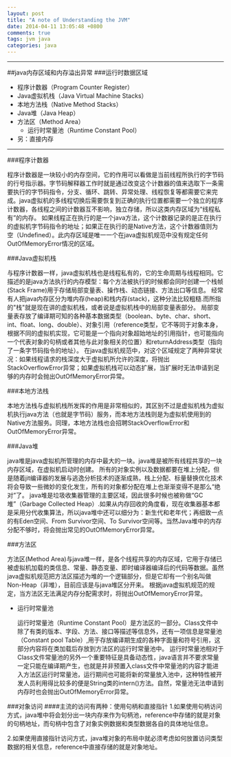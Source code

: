 ```yaml
---
layout: post
title: "A note of Understanding the JVM"
date: 2014-04-11 13:05:48 +0800
comments: true
tags: jvm java
categories: java
---
```

*****
##java内存区域和内存溢出异常
###运行时数据区域
* 程序计数器（Program Counter Register）
* Java虚拟机栈（Java Virtual Machine Stacks）
* 本地方法栈（Native Method Stacks）
* Java堆（Java Heap）
* 方法区（Method Area）
	* 运行时常量池（Runtime Constant Pool）
* 另：直接内存

*****

###程序计数器


程序计数器是一块较小的内存空间，它的作用可以看做是当前线程所执行的字节码的行号指示器。字节码解释器工作时就是通过改变这个计数器的值来选取下一条需要执行的字节码指令，分支、循环、跳转、异常处理、线程恢复等都需要它来完成。java虚拟机的多线程切换后需要恢复到正确的执行位置都需要一个独立的程序计数器，各线程之间的计数器互不影响，独立存储，所以这类内存区域为“线程私有”的内存。
如果线程正在执行的是一个java方法，这个计数器记录的是正在执行的虚拟机字节码指令的地址；如果正在执行的是Native方法，这个计数器值则为空（Undefined）。此内存区域是唯一一个在java虚拟机规范中没有规定任何OutOfMemoryError情况的区域。
	
###Java虚拟机栈

与程序计数器一样，java虚拟机栈也是线程私有的，它的生命周期与线程相同。它描述的是java方法执行的内存模型：每个方法被执行的时候都会同时创建一个栈帧(Stack Frame)用于存储局部变量表、操作栈、动态链接、方法出口等信息。
经常有人把java内存区分为堆内存(heap)和栈内存(stack)，这种分法比较粗糙.而所指的"栈"就是现在讲的虚拟机栈，或者说是虚拟机栈中的局部变量表部分。
局部变量表存放了编译期可知的各种基本数据类型（boolean、byte、char、short、int、float、long、double）、对象引用（reference类型，它不等同于对象本身，根据不同的虚拟机实现，它可能是一个指向对象超始地址的引用指针，也可能指向一个代表对象的句柄或者其他与此对象相关的位置）和returnAddress类型（指向了一条字节码指令的地址）。
在java虚拟机规范中，对这个区域规定了两种异常状况：如果线程请求的栈深度大于虚拟机所允许的深度，将抛出StackOverflowError异常；如果虚拟机栈可以动态扩展，当扩展时无法申请到足够的内存时会抛出OutOfMemoryError异常。

###本地方法栈

本地方法栈与虚拟机栈所发挥的作用是非常相似的，其区别不过是虚拟机栈为虚拟机执行java方法（也就是字节码）服务，而本地方法栈则是为虚拟机使用到的Native方法服务。同理，本地方法栈也会招聘StackOverflowError和OutOfMemoryError异常。

###Java堆

java堆是java虚拟机所管理的内存中最大的一块。java堆是被所有线程共享的一块内存区域，在虚拟机启动时创建。
所有的对象实例以及数据都要在堆上分配，但是随着jit编译器的发展与逃逸分析技术的逐渐成熟，栈上分配、标量替换优化技术将会导致一些微妙的变化发生，所有的对象都分配在堆上也渐渐变得不是那么“绝对”了。
java堆是垃圾收集器管理的主要区域，因此很多时候也被称做“GC堆”（Garbage Collected Heap）.如果从内存回收的角度看，现在收集器基本都是采用分代收集算法，所以java堆中还可以细分为：新生代和老年代；再细致一点的有Eden空间、From Survivor空间、To Survivor空间等。当然Java堆中的内存分配不够时，将会抛出常见的OutOfMemoryError异常。

###方法区

方法区(Method Area)与java堆一样，是各个线程共享的内存区域，它用于存储已被虚拟机加载的类信息、常量、静态变量、即时编译器编译后的代码等数据。虽然java虚拟机规范把方法区描述为堆的一个逻辑部分，但是它却有一个别名叫做Non-Heap（非堆），目前应该是与java堆区分开来。
根据java虚拟机规范的规定，当方法区无法满足内存分配需求时，将抛出OutOfMemoryError异常。

* 运行时常量池

	运行时常量池（Runtime Constant Pool）是方法区的一部分。Class文件中除了有类的版本、字段、方法、接口等描述等信息外，还有一项信息是常量池（Constant pool Table）,用于存放编译期生成的各种字面量和符号引用，这部分内容将在类加载后存放到方法区的运行时常量池中。
运行时常量池相对于Class文件常量池的另外一个重要特征是具备动态性，java语言并不要求常量一定只能在编译期产生，也就是并非预置入class文件中常量池的内容才能进入方法区运行时常量池，运行期间也可能将新的常量放入池中，这种特性被开发人员利用得比较多的便是String类的intern()方法。自然，常量池无法申请到内存时也会抛出OutOfMemoryError异常。

###对象访问
####主流的访问有两种：使用句柄和直接指针
1.如果使用句柄访问方式，java堆中将会划分出一块内存来作为句柄池，reference中存储的就是对象的句柄地址，而句柄中包含了对象实例数据和类型数据各自的具体地址信息。

2.如果使用直接指针访问方式，java堆对象的布局中就必须考虑如何放置访问类型数据的相关信息，reference中直接存储的就是对象地址。



